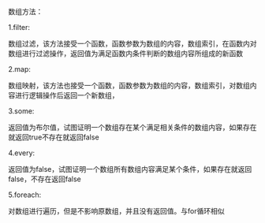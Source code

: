 数组方法：

1.filter:

数组过滤，该方法接受一个函数，函数参数为数组的内容，数组索引，在函数内对数组进行过滤操作，返回值为满足函数内条件判断的数组内容所组成的新函数

2.map: 

数组映射，该方法也接受一个函数，函数参数为数组的内容，数组索引，对数组内容进行逻辑操作后返回一个新数组，

3.some:

返回值为布尔值，试图证明一个数组存在某个满足相关条件的数组内容，如果存在就返回true不存在就返回false

4.every:

返回值为false，试图证明一个数组所有数组内容满足某个条件，如果存在就返回false，不存在返回false

5.foreach:

对数组进行遍历，但是不影响原数组，并且没有返回值。与for循环相似